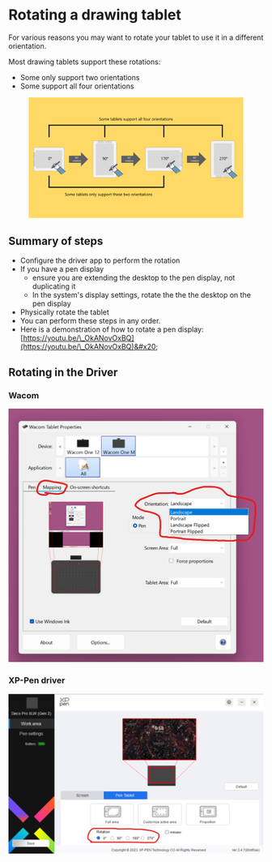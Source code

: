 # Rotating a drawing tablet

For various reasons you may want to rotate your tablet to use it in a different orientation.

Most drawing tablets support these rotations:

* Some only support two orientations&#x20;
* Some support all four orientations

<figure><img src="../../.gitbook/assets/image (352).png" alt=""><figcaption></figcaption></figure>

## **Summary of steps**&#x20;

* Configure the driver app to perform the rotation
* If you have a pen display
  * ensure you are extending the desktop to the pen display, not duplicating it
  * In the system's display settings, rotate the the the desktop on the pen display
* Physically rotate the tablet
* You can perform these steps in any order.
* Here is a demonstration of how to rotate a pen display: [https://youtu.be/\_OkANovOxBQ](https://youtu.be/\_OkANovOxBQ)&#x20;

## Rotating in the Driver

### Wacom

![](<../../.gitbook/assets/image (353).png>)

### XP-Pen driver

![](../../.gitbook/assets/image.png)

